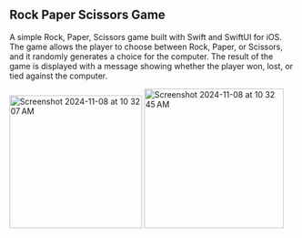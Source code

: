 ## Rock Paper Scissors Game

A simple Rock, Paper, Scissors game built with Swift and SwiftUI for iOS. The game allows the player to choose between Rock, Paper, or Scissors, and it randomly generates a choice for the computer. The result of the game is displayed with a message showing whether the player won, lost, or tied against the computer.


<img width="233" alt="Screenshot 2024-11-08 at 10 32 07 AM" src="https://github.com/user-attachments/assets/1ce84d13-638d-44d7-90a4-1b3ff2c78221">
<img width="245" alt="Screenshot 2024-11-08 at 10 32 45 AM" src="https://github.com/user-attachments/assets/da363c78-015f-4b2b-879d-6f62530b0f54">
